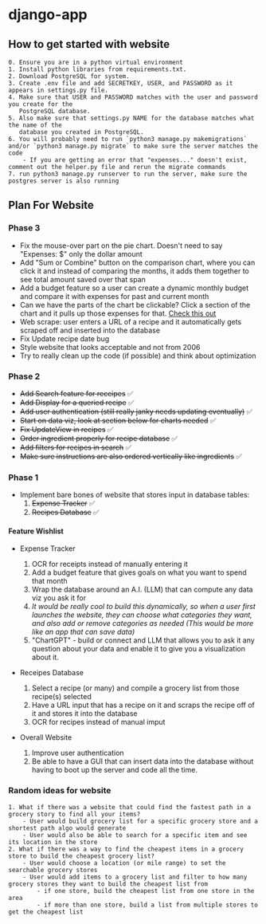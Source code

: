 # django-app

## How to get started with website

    0. Ensure you are in a python virtual environment
    1. Install python libraries from requirements.txt.
    2. Download PostgreSQL for system.
    3. Create .env file and add SECRETKEY, USER, and PASSWORD as it appears in settings.py file.
    4. Make sure that USER and PASSWORD matches with the user and password you create for the 
       PostgreSQL database.
    5. Also make sure that settings.py NAME for the database matches what the name of the 
       database you created in PostgreSQL.
    6. You will probably need to run `python3 manage.py makemigrations` and/or `python3 manage.py migrate` to make sure the server matches the code
        - If you are getting an error that "expenses..." doesn't exist, comment out the helper.py file and rerun the migrate commands
    7. run python3 manage.py runserver to run the server, make sure the postgres server is also running

## Plan For Website

### Phase 3
 - Fix the mouse-over part on the pie chart. Doesn't need to say "Expenses: $" only the dollar amount
 - Add "Sum or Combine" button on the comparison chart, where you can click it and instead of comparing the months, it adds them together to see total amount saved over that span
 - Add a budget feature so a user can create a dynamic monthly budget and compare it with expenses for past and current month
 - Can we have the parts of the chart be clickable? Click a section of the chart and it pulls up those expenses for that. [Check this out](https://stackoverflow.com/questions/20964443/highcharts-making-a-point-clickable)
 - Web scrape: user enters a URL of a recipe and it automatically gets scraped off and inserted into the database
 - Fix Update recipe date bug
 - Style website that looks acceptable and not from 2006
 - Try to really clean up the code (if possible) and think about optimization

### Phase 2
 - ~~Add Search feature for receipes~~ :white_check_mark:
 - ~~Add Display for a queried recipe~~ :white_check_mark:
 - ~~Add user authentication (still really janky needs updating eventually)~~ :white_check_mark:
 - ~~Start on data viz, look at section below for charts needed~~ :white_check_mark:
 - ~~Fix UpdateView in recipes~~ :white_check_mark:
 - ~~Order ingredient properly for recipe database~~ :white_check_mark:
 - ~~Add filters for recipes in search~~ :white_check_mark:
 - ~~Make sure instructions are also ordered vertically like ingredients~~ :white_check_mark:

### Phase 1
 - Implement bare bones of website that stores input in database tables:
    1. ~~Expense Tracker~~ :white_check_mark:
    2. ~~Recipes Database~~ :white_check_mark:

#### Feature Wishlist

- Expense Tracker
    1. OCR for receipts instead of manually entering it
    2. Add a budget feature that gives goals on what you want to spend that month
    3. Wrap the database around an A.I. (LLM) that can compute any data viz you ask it for
    4. *It would be really cool to build this dynamically, so when a user first launches the website, they can choose what categories they want, and also add or remove categories as needed (This would be more like an app that can save data)*
    5. "ChartGPT" - build or connect and LLM that allows you to ask it any question about your data and enable it to give you a visualization about it.

- Receipes Database
    1. Select a recipe (or many) and compile a grocery list from those recipe(s) selected
    2. Have a URL input that has a recipe on it and scraps the recipe off of it and stores it into the database 
    3. OCR for recipes instead of manual imput

- Overall Website
    1. Improve user authentication
    2. Be able to have a GUI that can insert data into the database without having to boot up the server and code all the time.

### Random ideas for website

    1. What if there was a website that could find the fastest path in a grocery story to find all your items?
        - User would build grocery list for a specific grocery store and a shortest path algo would generate
        - User would also be able to search for a specific item and see its location in the store
    2. What if there was a way to find the cheapest items in a grocery store to build the cheapest grocery list?
        - User would choose a location (or mile range) to set the searchable grocery stores
        - User would add items to a grocery list and filter to how many grocery stores they want to build the cheapest list from
            - if one store, build the cheapest list from one store in the area
            - if more than one store, build a list from multiple stores to get the cheapest list